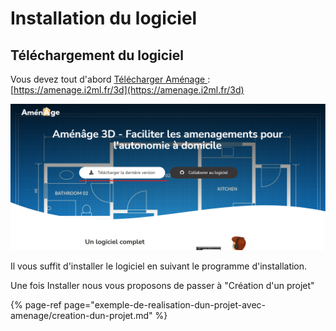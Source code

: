 # Installation du logiciel

## Téléchargement du logiciel 

Vous devez tout d'abord [Télécharger ](https://amenage.i2ml.fr/3d)[Aménage ](https://amenage.i2ml.fr/3d): [https://amenage.i2ml.fr/3d](https://amenage.i2ml.fr/3d)

![](.gitbook/assets/amenagesiteinternet.png)

Il vous suffit d'installer le logiciel en suivant le programme d'installation.

Une fois Installer nous vous proposons de passer à "Création d'un projet" 

{% page-ref page="exemple-de-realisation-dun-projet-avec-amenage/creation-dun-projet.md" %}



